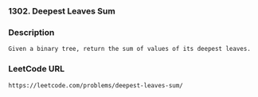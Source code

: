### 1302. Deepest Leaves Sum

### Description
    Given a binary tree, return the sum of values of its deepest leaves.
    
### LeetCode URL
    https://leetcode.com/problems/deepest-leaves-sum/
